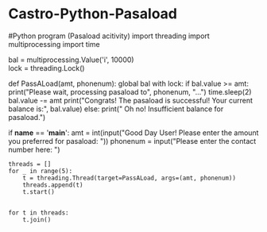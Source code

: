 # Castro-Python-Pasaload
#Python program (Pasaload acitivity)
import threading
import multiprocessing
import time

bal = multiprocessing.Value('i', 10000)  
lock = threading.Lock()  

def PassALoad(amt, phonenum):
    global bal
    with lock:
        if bal.value >= amt:
            print("Please wait, processing pasaload to", phonenum, "...")
            time.sleep(2)  
            bal.value -= amt
            print("Congrats! The pasaload is successful! Your current balance is:", bal.value)
        else:
            print(" Oh no! Insufficient balance for pasaload.")

if __name__ == '__main__':
    amt = int(input("Good Day User! Please enter the amount you preferred for pasaload: "))
    phonenum = input("Please enter the contact number here: ")

   
    threads = []
    for _ in range(5):
        t = threading.Thread(target=PassALoad, args=(amt, phonenum))
        threads.append(t)
        t.start()

   
    for t in threads:
        t.join()

